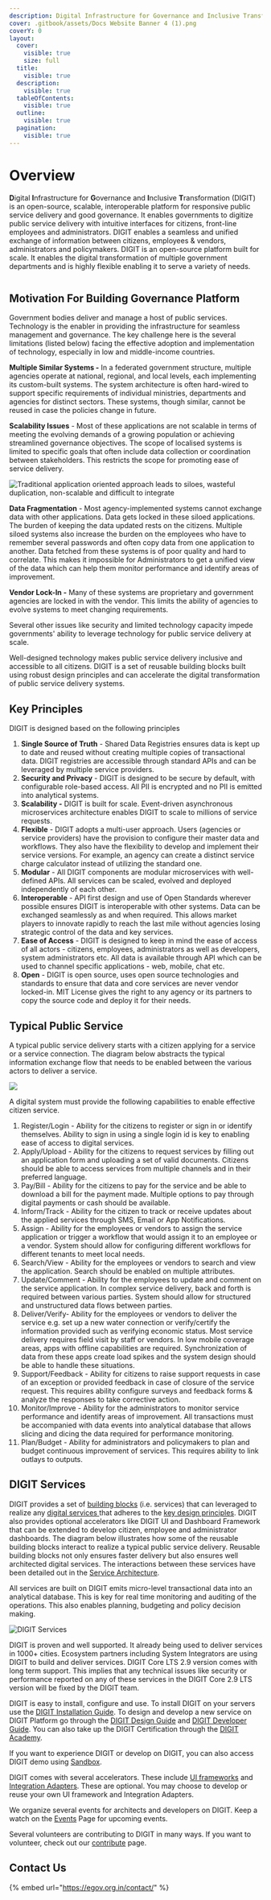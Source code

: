 ```yaml
---
description: Digital Infrastructure for Governance and Inclusive Transformation
cover: .gitbook/assets/Docs Website Banner 4 (1).png
coverY: 0
layout:
  cover:
    visible: true
    size: full
  title:
    visible: true
  description:
    visible: true
  tableOfContents:
    visible: true
  outline:
    visible: true
  pagination:
    visible: true
---
```


# Overview

**D**igital **I**nfrastructure for **G**overnance and **I**nclusive **T**ransformation (DIGIT) is an open-source, scalable, interoperable platform for responsive public service delivery and good governance.  It enables governments to digitize public service delivery with intuitive interfaces for citizens, front-line employees and administrators. DIGIT enables a seamless and unified exchange of information between citizens, employees & vendors, administrators and policymakers. DIGIT is an open-source platform built for scale. It enables the digital transformation of multiple government departments and is highly flexible enabling it to serve a variety of needs.&#x20;

<div align="left">

<img src=".gitbook/assets/image (253).png" alt="">

</div>

## Motivation For Building Governance Platform

Government bodies deliver and manage a host of public services. Technology is the enabler in providing the infrastructure for seamless management and governance. The key challenge here is the several limitations (listed below) facing the effective adoption and implementation of technology, especially in low and middle-income countries.&#x20;

**Multiple Similar Systems -** In a federated government structure, multiple agencies operate at national, regional, and local levels, each implementing its custom-built systems. The system architecture is often hard-wired to support specific requirements of individual ministries, departments and agencies for distinct sectors. These systems, though similar, cannot be reused in case the policies change in future.

**Scalability Issues** - Most of these applications are not scalable in terms of meeting the evolving demands of a growing population or achieving streamlined governance objectives. The scope of localised systems is limited to specific goals that often include data collection or coordination between stakeholders. This restricts the scope for promoting ease of service delivery.&#x20;

<div align="left">

<img src=".gitbook/assets/image (192).png" alt="Traditional application oriented approach leads to siloes, wasteful duplication, non-scalable and difficult to integrate">

</div>

**Data Fragmentation** - Most agency-implemented systems cannot exchange data with other applications. Data gets locked in these siloed applications. The burden of keeping the data updated rests on the citizens. Multiple siloed systems also increase the burden on the employees who have to remember several passwords and often copy data from one application to another. Data fetched from these systems is of poor quality and hard to correlate. This makes it impossible for Administrators to get a unified view of the data which can help them monitor performance and identify areas of improvement.&#x20;

**Vendor Lock-In -** Many of these systems are proprietary and government agencies are locked in with the vendor. This limits the ability of agencies to evolve systems to meet changing requirements.

Several other issues like security and limited technology capacity impede governments' ability to leverage technology for public service delivery at scale.

Well-designed technology makes public service delivery inclusive and accessible to all citizens. DIGIT is a set of reusable building blocks built using robust design principles and can accelerate the digital transformation of public service delivery systems.&#x20;

## Key Principles

DIGIT is designed based on the following principles&#x20;

1. **Single Source of Truth** - Shared Data Registries ensures data is kept up to date and reused without creating multiple copies of transactional data. DIGIT registries are accessible through standard APIs and can be leveraged by multiple service providers.&#x20;
2. **Security and Privacy** - DIGIT is designed to be secure by default, with configurable role-based access. All PII is encrypted and no PII is emitted into analytical systems.&#x20;
3. **Scalability -** DIGIT is built for scale. Event-driven asynchronous microservices architecture enables DIGIT to scale to millions of service requests.
4. **Flexible** - DIGIT adopts a multi-user approach. Users (agencies or service providers) have the provision to configure their master data and workflows. They also have the flexibility to develop and implement their service versions. For example, an agency can create a distinct service charge calculator instead of utilizing the standard one.
5. &#x20;**Modular** - All DIGIT components are modular microservices with well-defined APIs. All services can be scaled, evolved and deployed independently of each other.&#x20;
6. **Interoperable** - API first design and use of Open Standards wherever possible ensures DIGIT is interoperable with other systems. Data can be exchanged seamlessly as and when required. This allows market players to innovate rapidly to reach the last mile without agencies losing strategic control of the data and key services.
7. **Ease of Access** - DIGIT is designed to keep in mind the ease of access of all actors - citizens, employees, administrators as well as developers, system administrators etc. All data is available through API which can be used to channel specific applications - web, mobile, chat etc.&#x20;
8. **Open** - DIGIT is open source, uses open source technologies and standards to ensure that data and core services are never vendor locked-in. MIT License gives the right to any agency or its partners to copy the source code and deploy it for their needs.

## Typical Public Service

A typical public service delivery starts with a citizen applying for a service or a service connection. The diagram below abstracts the typical information exchange flow that needs to be enabled between the various actors to deliver a service.

![](<.gitbook/assets/image (159).png>)

A digital system must provide the following capabilities to enable effective citizen service.&#x20;

1. Register/Login - Ability for the citizens to register or sign in or identify themselves. Ability to sign in using a single login id is key to enabling ease of access to digital services.&#x20;
2. Apply/Upload - Ability for the citizens to request services by filling out an application form and uploading a set of valid documents. Citizens should be able to access services from multiple channels and in their preferred language.&#x20;
3. Pay/Bill - Ability for the citizens to pay for the service and be able to download a bill for the payment made. Multiple options to pay through digital payments or cash should be available.&#x20;
4. Inform/Track - Ability for the citizen to track or receive updates about the applied services through SMS, Email or App Notifications.
5. Assign - Ability for the employees or vendors to assign the service application or trigger a workflow that would assign it to an employee or a vendor.  System should allow for configuring different workflows for different tenants to meet local needs.&#x20;
6. Search/View - Ability for the employees or vendors to search and view the application. Search should be enabled on multiple attributes.
7. Update/Comment - Ability for the employees to update and comment on the service application. In complex service delivery, back and forth is required between various parties. System should allow for structured and unstructured data flows between parties.&#x20;
8. Deliver/Verify- Ability for the employees or vendors to deliver the service e.g. set up a new water connection or verify/certify the information provided such as verifying economic status. Most service delivery requires field visit by staff or vendors. In low mobile coverage areas, apps with offline capabilities are required. Synchronization of data from these apps create load spikes and the system design should be able to handle these situations.&#x20;
9. Support/Feedback - Ability for citizens to raise support requests in case of an exception or provided feedback in case of closure of the service request. This requires ability configure surveys and feedback forms & analyze the responses to take corrective action.
10. Monitor/Improve - Ability for the administrators to monitor service performance and identify areas of improvement. All transactions must be accompanied with data events into analytical database that allows slicing and dicing the data required for performance monitoring.&#x20;
11. Plan/Budget - Ability for administrators and policymakers to plan and budget continuous improvement of services. This requires ability to link outlays to outputs.&#x20;

## DIGIT Services

DIGIT provides a set of  [building blocks](platform/core-services/) (i.e. services) that can leveraged to realize any [digital services ](./#typical-public-service)that adheres to the [key design principles](./#key-principles). DIGIT also provides optional accelerators like DIGIT UI and Dashboard Framework that can be extended to develop citizen, employee and administrator dashboards. The diagram below illustrates how some of the reusable building blocks interact to realize a typical public service delivery. Reusable building blocks not only ensures faster delivery but also ensures well architected digital services. The interactions between these services have been detailed out in the [Service Architecture](platform/architecture/service-architecture.md).&#x20;

All services are built on DIGIT emits micro-level transactional data into an analytical database. This is key for real time monitoring and auditing of the operations. This also enables planning, budgeting and policy decision making.&#x20;

![DIGIT Services](<.gitbook/assets/image (270).png>)

DIGIT is proven and well supported. It already being used to deliver services in 1000+ cities. Ecosystem partners including System Integrators are using DIGIT to build and deliver services.  DIGIT Core LTS 2.9 version comes with long term support. This implies that any technical issues like security or performance reported on any of these services in the DIGIT Core 2.9 LTS version will be fixed by the DIGIT team.&#x20;

DIGIT is easy to install, configure and use. To install DIGIT on your servers use the [DIGIT Installation Guide](get-started/installation-guide/). To design and develop a new service on DIGIT Platform go through the [DIGIT Design Guide](get-started/design-guide/) and [DIGIT Developer Guide](get-started/developer-guide/).  You can also take up the DIGIT Certification through the [DIGIT Academy](https://app.gitbook.com/o/-MEQmzNGXk5ajuZujG7E/s/kI0HGCGboIe1ltcfV9XD/). &#x20;

If you want to experience DIGIT or develop on DIGIT, you can also access DIGIT demo using [Sandbox](platform/get-started/access.md).&#x20;

DIGIT comes with several accelerators. These include [UI frameworks](accelerator/ui-frameworks.md) and [Integration Adapters](platform/integrations/). These are optional. You may choose to develop or reuse your own UI framework and Integration Adapters.&#x20;

We organize several events for architects and developers on DIGIT. Keep a watch on the [Events](https://egov.org.in/events/) Page for upcoming events.&#x20;

Several volunteers are contributing to DIGIT in many ways. If you want to volunteer, check out our [contribute](platform/contribute.md) page.&#x20;

## Contact Us

{% embed url="https://egov.org.in/contact/" %}

